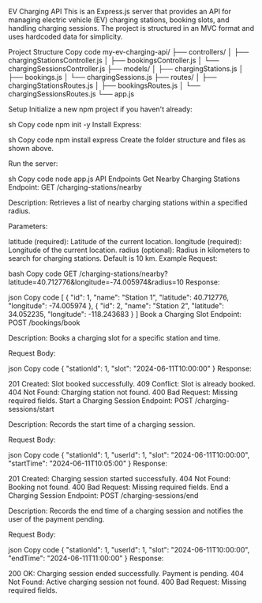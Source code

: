 EV Charging API
This is an Express.js server that provides an API for managing electric vehicle (EV) charging stations, booking slots, and handling charging sessions. The project is structured in an MVC format and uses hardcoded data for simplicity.

Project Structure
Copy code
my-ev-charging-api/
├── controllers/
│   ├── chargingStationsController.js
│   ├── bookingsController.js
│   └── chargingSessionsController.js
├── models/
│   ├── chargingStations.js
│   ├── bookings.js
│   └── chargingSessions.js
├── routes/
│   ├── chargingStationsRoutes.js
│   ├── bookingsRoutes.js
│   └── chargingSessionsRoutes.js
└── app.js

Setup
Initialize a new npm project if you haven't already:

sh
Copy code
npm init -y
Install Express:

sh
Copy code
npm install express
Create the folder structure and files as shown above.

Run the server:

sh
Copy code
node app.js
API Endpoints
Get Nearby Charging Stations
Endpoint: GET /charging-stations/nearby

Description: Retrieves a list of nearby charging stations within a specified radius.

Parameters:

latitude (required): Latitude of the current location.
longitude (required): Longitude of the current location.
radius (optional): Radius in kilometers to search for charging stations. Default is 10 km.
Example Request:

bash
Copy code
GET /charging-stations/nearby?latitude=40.712776&longitude=-74.005974&radius=10
Response:

json
Copy code
[
  { "id": 1, "name": "Station 1", "latitude": 40.712776, "longitude": -74.005974 },
  { "id": 2, "name": "Station 2", "latitude": 34.052235, "longitude": -118.243683 }
]
Book a Charging Slot
Endpoint: POST /bookings/book

Description: Books a charging slot for a specific station and time.

Request Body:

json
Copy code
{
  "stationId": 1,
  "slot": "2024-06-11T10:00:00"
}
Response:

201 Created: Slot booked successfully.
409 Conflict: Slot is already booked.
404 Not Found: Charging station not found.
400 Bad Request: Missing required fields.
Start a Charging Session
Endpoint: POST /charging-sessions/start

Description: Records the start time of a charging session.

Request Body:

json
Copy code
{
  "stationId": 1,
  "userId": 1,
  "slot": "2024-06-11T10:00:00",
  "startTime": "2024-06-11T10:05:00"
}
Response:

201 Created: Charging session started successfully.
404 Not Found: Booking not found.
400 Bad Request: Missing required fields.
End a Charging Session
Endpoint: POST /charging-sessions/end

Description: Records the end time of a charging session and notifies the user of the payment pending.

Request Body:

json
Copy code
{
  "stationId": 1,
  "userId": 1,
  "slot": "2024-06-11T10:00:00",
  "endTime": "2024-06-11T11:00:00"
}
Response:

200 OK: Charging session ended successfully. Payment is pending.
404 Not Found: Active charging session not found.
400 Bad Request: Missing required fields.
